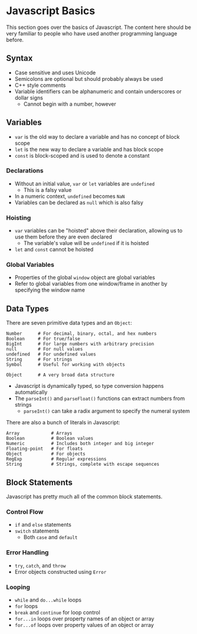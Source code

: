# Javascript Basics
This section goes over the basics of Javascript. The content here should be very familiar to people who have used another programming language before.

## Syntax
- Case sensitive and uses Unicode
- Semicolons are optional but should probably always be used
- C++ style comments
- Variable identifiers can be alphanumeric and contain underscores or dollar signs
  - Cannot begin with a number, however

## Variables
- `var` is the old way to declare a variable and has no concept of block scope
- `let` is the new way to declare a variable and has block scope
- `const` is block-scoped and is used to denote a constant

### Declarations
- Without an initial value, `var` or `let` variables are `undefined`
  - This is a falsy value
- In a numeric context, `undefined` becomes `NaN`
- Variables can be declared as `null` which is also falsy

### Hoisting
- `var` variables can be "hoisted" above their declaration, allowing us to use them before they are even declared
  - The variable's value will be `undefined` if it is hoisted
- `let` and `const` cannot be hoisted

### Global Variables
- Properties of the global `window` object are global variables
- Refer to global variables from one window/frame in another by specifying the window name

## Data Types
There are seven primitive data types and an `Object`:
```
Number      # For decimal, binary, octal, and hex numbers
Boolean     # For true/false
BigInt      # For large numbers with arbitrary precision
null        # For null values
undefined   # For undefined values
String      # For strings
Symbol      # Useful for working with objects

Object      # A very broad data structure
```
- Javascript is dynamically typed, so type conversion happens automatically
- The `parseInt()` and `parseFloat()` functions can extract numbers from strings
  - `parseInt()` can take a radix argument to specify the numeral system

There are also a bunch of literals in Javascript:
```
Array            # Arrays
Boolean          # Boolean values
Numeric          # Includes both integer and big integer
Floating-point   # For floats
Object           # For objects
RegExp           # Regular expressions
String           # Strings, complete with escape sequences
```

## Block Statements
Javascript has pretty much all of the common block statements.

### Control Flow
- `if` and `else` statements
- `switch` statements
  - Both `case` and `default`

### Error Handling
- `try`, `catch`, and `throw`
- Error objects constructed using `Error`

### Looping
- `while` and `do...while` loops
- `for` loops
- `break` and `continue` for loop control
- `for...in` loops over property names of an object or array
- `for...of` loops over property values of an object or array